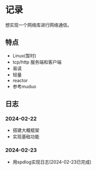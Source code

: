 # 记录

想实现一个网络库进行网络通信。

## 特点

- Linux(暂时)
- tcp/http 服务端和客户端
- 易读
- 轻量
- reactor
- 参考muduo

## 日志

### 2024-02-22

- 搭建大概框架
- 实现基础功能

### 2024-02-23

- 用spdlog实现日志(2024-02-23已完成)